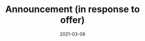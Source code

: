 ---
title: "Announcement (in response to offer)"
date: "2021-03-08"
description: "This pattern is used to announce the outcome of an activity, sometimes (but not always) linking an original resource to a new, related resource, in response to an offer made in a previous notification."
layout: pattern_example
status: [review,draft]
weight: 2
payload:
    id: "urn:uuid:94ecae35-dcfd-4182-8550-22c7164fe23f"
    type: ["Announce"]
    origin:
        lookup: "generic-origin-system"
    target:
        lookup: "generic-target-system"
    object:
        lookup: generic-object
    context:
        lookup: generic-object-context
    in_reply_to:
        id: urn:uuid:0370c0fb-bb78-4a9b-87f5-bed307a509dd
        # type: ["Offer"]
---